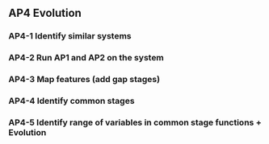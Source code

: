 ## AP4 Evolution

### AP4-1  Identify similar systems

### AP4-2 Run AP1 and AP2 on the system

### AP4-3 Map features (add gap stages)

### AP4-4 Identify common stages

### AP4-5 Identify range of variables in common stage functions + Evolution
